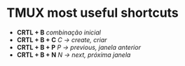 # TMUX most useful shortcuts


* **CRTL + B** *combinação inicial*
* **CRTL + B + C** *C -> create, criar*
* **CRTL + B + P** *P -> previous, janela anterior*
* **CRTL + B + N** *N -> next, próxima janela*
